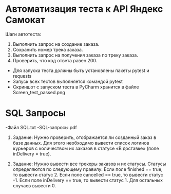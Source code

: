 ﻿# Автоматизация теста к API Яндекс Самокат
 
Шаги автотеста:
 1. Выполнить запрос на создание заказа.
 2. Сохранить номер трека заказа.
 3. Выполнить запрос на получения заказа по треку заказа.
 4. Проверить, что код ответа равен 200.
  
- Для запуска теста должны быть установлены пакеты pytest и requests
- Запуск всех тестов выполняется командой pytest
- Cкриншот с запуском теста в PyCharm хранится в файле Screen_test_passed.png

# SQL Запросы

-Файл SQL.txt
-SQL-запросы.pdf

1. Задание: Нужно проверить, отображается ли созданный заказ в базе данных. Для этого необходимо вывести список логинов курьеров с количеством их заказов в статусе «В доставке» (поле inDelivery = true).
  
2. Задание: Нужно вывести все трекеры заказов и их статусы. Статусы определяются по следующему правилу:
  Если поле finished == true, то вывести статус 2.
  Если поле canсelled == true, то вывести статус -1.
  Если поле inDelivery == true, то вывести статус 1.
  Для остальных случаев вывести 0. 

